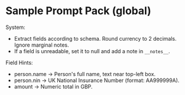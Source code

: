 # Sample Prompt Pack (global)

System:
- Extract fields according to schema. Round currency to 2 decimals. Ignore marginal notes.
- If a field is unreadable, set it to null and add a note in `__notes__`.

Field Hints:
- person.name -> Person's full name, text near top-left box.
- person.nin -> UK National Insurance Number (format: AA999999A).
- amount -> Numeric total in GBP.
